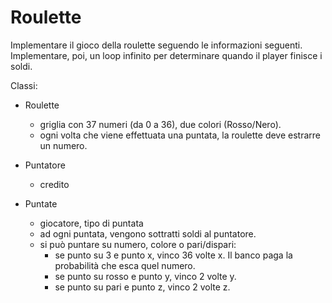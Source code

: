 # Roulette
Implementare il gioco della roulette seguendo le informazioni seguenti. 
Implementare, poi, un loop infinito per determinare quando il player finisce i soldi.

Classi: 
* Roulette 
  * griglia con 37 numeri (da 0 a 36), due colori (Rosso/Nero).
  * ogni volta che viene effettuata una puntata, la roulette deve estrarre un numero.
  
* Puntatore 
  * credito
  
* Puntate 
  * giocatore, tipo di puntata
  * ad ogni puntata, vengono sottratti soldi al puntatore. 
  * si può puntare su numero, colore o pari/dispari: 
    * se punto su 3 e punto x, vinco 36 volte x. Il banco paga la probabilità che esca quel numero. 
    * se punto su rosso e punto y, vinco 2 volte y. 
    * se punto su pari e punto z, vinco 2 volte z.
    

